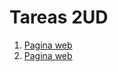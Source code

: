 # Tareas 2UD

1. [Pagina web](./Pagina%20web/web.html)
2. [Pagina web](./Pagina%20web/Mi%20foto.jpg)